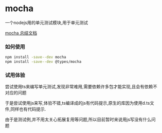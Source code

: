 # mocha

一个nodejs用的单元测试模块,用于单元测试

[mocha 总结文档](https://cnodejs.org/topic/59e3873520a1a3647d72ac39)

### 如何使用

```bash
npm install -save--dev mocha
npm install -save--dev @types/mocha
```

### 试用体验

尝试使用ts来编写单元测试,发现非常难用,需要依赖许多包才能实现,且会有依赖不对应的问题

于是尝试使用js来写,体验不错,ts编译成的js有代码提示,原生的库因为使用d.ts文件,同样也有代码提示.

由于是测试例,并不用太关心拓展复用等问题,所以目前暂时来说用js写没有什么问题 